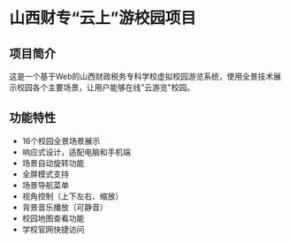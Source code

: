 # 山西财专“云上”游校园项目

## 项目简介

这是一个基于Web的山西财政税务专科学校虚拟校园游览系统，使用全景技术展示校园各个主要场景，让用户能够在线"云游览"校园。

## 功能特性

- 16个校园全景场景展示
- 响应式设计，适配电脑和手机端
- 场景自动旋转功能
- 全屏模式支持
- 场景导航菜单
- 视角控制（上下左右、缩放）
- 背景音乐播放（可静音）
- 校园地图查看功能
- 学校官网快捷访问
